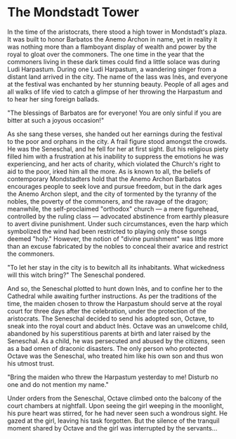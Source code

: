 # The Mondstadt Tower

In the time of the aristocrats, there stood a high tower in Mondstadt's plaza. It was built to honor Barbatos the Anemo Archon in name, yet in reality it was nothing more than a flamboyant display of wealth and power by the royal to gloat over the commoners. The one time in the year that the commoners living in these dark times could find a little solace was during Ludi Harpastum.
During one Ludi Harpastum, a wandering singer from a distant land arrived in the city. The name of the lass was Inès, and everyone at the festival was enchanted by her stunning beauty. People of all ages and all walks of life vied to catch a glimpse of her throwing the Harpastum and to hear her sing foreign ballads.

"The blessings of Barbatos are for everyone! You are only sinful if you are bitter at such a joyous occasion!"

As she sang these verses, she handed out her earnings during the festival to the poor and orphans in the city.
A frail figure stood amongst the crowds. He was the Seneschal, and he fell for her at first sight. But his religious piety filled him with a frustration at his inability to suppress the emotions he was experiencing, and her acts of charity, which violated the Church's right to aid to the poor, irked him all the more.
As is known to all, the beliefs of contemporary Mondstadters hold that the Anemo Archon Barbatos encourages people to seek love and pursue freedom, but in the dark ages the Anemo Archon slept, and the city of tormented by the tyranny of the nobles, the poverty of the commoners, and the ravage of the dragon; meanwhile, the self-proclaimed "orthodox" church — a mere figurehead, controlled by the ruling class — advocated abstinence from earthly pleasure to avert divine punishment. Under such circumstances, even the harp which symbolized the wind had been restricted to playing only those songs deemed "holy." However, the notion of "divine punishment" was little more than an excuse fabricated by the nobles to conceal their avarice and restrict the commoners.

"To let her stay in the city is to bewitch all its inhabitants. What wickedness will this witch bring?" The Seneschal pondered.

And so, the Seneschal plotted to hunt down Inès, and to confine her to the Cathedral while awaiting further instructions. As per the traditions of the time, the maiden chosen to throw the Harpastum should serve at the royal court for three days after the celebration, under the protection of the aristocrats. The Seneschal decided to send his adopted son, Octave, to sneak into the royal court and abduct Inès.
Octave was an unwelcome child, abandoned by his superstitious parents at birth and later raised by the Seneschal. As a child, he was persecuted and abused by the citizens, seen as a bad omen of draconic disasters. The only person who protected Octave was the Seneschal, who treated him like his own son and thus won his utmost trust.

"Bring the maiden who threw the Harpastum yesterday to me! Disturb no one and do not mention my name."

Under orders from the Seneschal, Octave climbed onto the balcony of the court chambers at nightfall. Upon seeing the girl weeping in the moonlight, his pure heart was stirred, for he had never seen such a wondrous sight. He gazed at the girl, leaving his task forgotten.
But the silence of the tranquil moment shared by Octave and the girl was interrupted by the servants...
